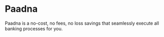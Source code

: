 # Paadna
Paadna is a no-cost, no fees, no loss savings that seamlessly execute all banking processes for you.
